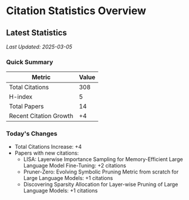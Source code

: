 # Citation Statistics Overview

## Latest Statistics
*Last Updated: 2025-03-05*

### Quick Summary
| Metric | Value |
| ------ | ----- |
| Total Citations | 308 |
| H-index | 5 |
| Total Papers | 14 |
| Recent Citation Growth | +4 |

### Today's Changes
- Total Citations Increase: +4
- Papers with new citations:
  - LISA: Layerwise Importance Sampling for Memory-Efficient Large Language Model Fine-Tuning: +2 citations
  - Pruner-Zero: Evolving Symbolic Pruning Metric from scratch for Large Language Models: +1 citations
  - Discovering Sparsity Allocation for Layer-wise Pruning of Large Language Models: +1 citations